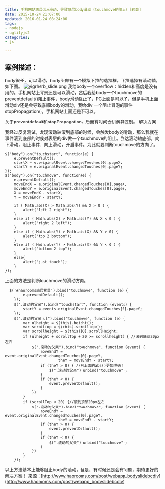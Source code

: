 ```yaml
---
title: 手机网站表层div滑动，导致底层body滑动（touchmove的阻止）[转载]
date: 2015-10-24 21:07:00
updated: 2016-01-24 08:24:06
tags: 
- nodejs
- uglifyjs2
categories: 
- js

---
```

## 案例描述：
body很长，可以滑动，body头部有一个模拟下拉的选择框。下拉选择有滚动轴，如下图。
![yigrherb_slide.png][1]
我给body一个overflow：hidden和高度是没有用的。手机网站上背景还是可以滑动，然后我给body一个touchmove的preventdefault()阻止事件，body滑动阻止了，PC上面是可以了，但是手机上面滑动div还是会导致底部body的滑动，我给div 一个阻止冒泡的事件stopPropagation()，手机网站上面还是不可以。

关于preventdefault和stopPropagation，后面有时间会讲解其区别。
解决方案

我经过反复测试，发现滚动轴滚到底部的时候，会触发body的滑动，那么我就在事件滚到底部的时候对表层的div做一个touchmove的阻止。到达滚动轴底部，向下滑动，阻止事件，向上滑动，开启事件。为此就要判断touchmove的方向了。


<!--more-->


    $("body").on("touchstart", function(e) {
        e.preventDefault();
        startX = e.originalEvent.changedTouches[0].pageX,
        startY = e.originalEvent.changedTouches[0].pageY;
    });
    $("body").on("touchmove", function(e) {
        e.preventDefault();
        moveEndX = e.originalEvent.changedTouches[0].pageX,
        moveEndY = e.originalEvent.changedTouches[0].pageY,
        X = moveEndX - startX,
        Y = moveEndY - startY;
    
        if ( Math.abs(X) > Math.abs(Y) && X > 0 ) {
            alert("left 2 right");
        }
        else if ( Math.abs(X) > Math.abs(Y) && X < 0 ) {
            alert("right 2 left");
        }
        else if ( Math.abs(Y) > Math.abs(X) && Y > 0) {
            alert("top 2 bottom");
        }
        else if ( Math.abs(Y) > Math.abs(X) && Y < 0 ) {
            alert("bottom 2 top");
        }
        else{
            alert("just touch");
        }
    });

上面的方法是判断touchmove的滑动方向。

      $('#haorooms底层背景').bind("touchmove", function (e) {
            e.preventDefault();
        });
        $(".滚动的父亲").bind("touchstart", function (events) {
            startY = events.originalEvent.changedTouches[0].pageY;
        });
        $(".滚动的父亲 ul").bind("touchmove", function (e) {
            var ulheight = $(this).height();
            var scrollTop = $(this).scrollTop();
            var scrollheight = $(this)[0].scrollHeight;
            if (ulheight + scrollTop + 20 >= scrollheight) { //滚到底部20px左右
                $(".滚动的父亲").bind("touchmove", function (event) {
                    moveEndY = event.originalEvent.changedTouches[0].pageY,
                            theY = moveEndY - startY;
                    if (theY > 0) { //用上面的abs()更加准确！
                        $(".滚动的父亲").unbind("touchmove");
                    }
                    if (theY < 0) {
                        event.preventDefault();
                    }
                })
            }
            if (scrollTop < 20) {//滚到顶部20px左右
                $(".滚动的父亲").bind("touchmove", function (event) {
                    moveEndY = event.originalEvent.changedTouches[0].pageY,
                            theY = moveEndY - startY;
                    if (theY > 0) {
                        event.preventDefault();
                    }
                    if (theY < 0) {
                        $(".滚动的父亲").unbind("touchmove");
                    }
                })
            }
        });

以上方法基本上能够阻止body的滚动，但是，有时候还是会有问题，期待更好的解决方案！
来源：[http://www.haorooms.com/post/webapp_bodyslidebcdiv](http://www.haorooms.com/post/webapp_bodyslidebcdiv)


  [1]: https://imgs.gnux.cn/usr/uploads/2016/01/4204969176.png